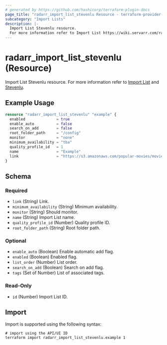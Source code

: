 ```yaml
---
# generated by https://github.com/hashicorp/terraform-plugin-docs
page_title: "radarr_import_list_stevenlu Resource - terraform-provider-radarr"
subcategory: "Import Lists"
description: |-
  Import List Stevenlu resource.
  For more information refer to Import List https://wiki.servarr.com/radarr/settings#import-lists and Stevenlu https://wiki.servarr.com/radarr/supported#stevenluimport.
---
```


# radarr_import_list_stevenlu (Resource)

<!-- subcategory:Import Lists -->
Import List Stevenlu resource.
For more information refer to [Import List](https://wiki.servarr.com/radarr/settings#import-lists) and [Stevenlu](https://wiki.servarr.com/radarr/supported#stevenluimport).

## Example Usage

```terraform
resource "radarr_import_list_stevenlu" "example" {
  enabled              = true
  enable_auto          = false
  search_on_add        = false
  root_folder_path     = "/config"
  monitor              = "none"
  minimum_availability = "tba"
  quality_profile_id   = 1
  name                 = "Example"
  link                 = "https://s3.amazonaws.com/popular-movies/movies.json"
}
```

<!-- schema generated by tfplugindocs -->
## Schema

### Required

- `link` (String) Link.
- `minimum_availability` (String) Minimum availability.
- `monitor` (String) Should monitor.
- `name` (String) Import List name.
- `quality_profile_id` (Number) Quality profile ID.
- `root_folder_path` (String) Root folder path.

### Optional

- `enable_auto` (Boolean) Enable automatic add flag.
- `enabled` (Boolean) Enabled flag.
- `list_order` (Number) List order.
- `search_on_add` (Boolean) Search on add flag.
- `tags` (Set of Number) List of associated tags.

### Read-Only

- `id` (Number) Import List ID.

## Import

Import is supported using the following syntax:

```shell
# import using the API/UI ID
terraform import radarr_import_list_stevenlu.example 1
```
